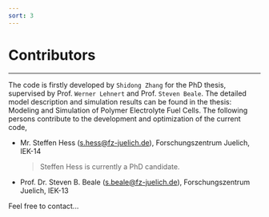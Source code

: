 ```yaml
---
sort: 3
---
```


# Contributors

---

The code is firstly developed by `Shidong Zhang` for the PhD thesis, supervised by Prof. `Werner Lehnert` and Prof. `Steven Beale`. The detailed model description and simulation results can be found in the thesis: Modeling and Simulation of Polymer Electrolyte Fuel Cells. The following persons contribute to the development and optimization of the current code,

- Mr. Steffen Hess (s.hess@fz-juelich.de), Forschungszentrum Juelich, IEK-14
  > Steffen Hess is currently a PhD candidate.

- Prof. Dr. Steven B. Beale (s.beale@fz-juelich.de), Forschungszentrum Juelich, IEK-13

Feel free to contact...